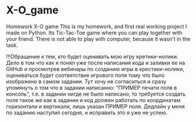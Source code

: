 # X-O_game
Homework X-O game
This is my homework, and first real working project I made on Python.
Its Tic-Tac-Toe game where you can play together with your friend.
There is not able to play with computer, because it wasn't in the task.

!!!Обращение к тем, кто будет оценивать мою игру кретики-нолики. Дело в том что как я понял уже после написания кода и заливки ее на GitHub 
и просмотрев вебинары по созданию игры в крестики-нолики, оцениваться будет соответствие игрового поля тому что было изображено в самом задании. 
Тут хочу не согласиться и сразу упомянуть о том что в задании написанно: "ПРИМЕР печати поля в консоль", т.е. в задании нигде не было написано, то требуется создать поле такое же как в задании и код должен работать по координатам горизонтали и вертикали, лишь указан ПРИМЕР поля. Дедлайн у меня по заданию наступил сегодня, и исправить это я уже не успею.
